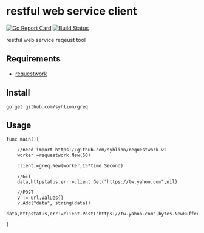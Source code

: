 # restful web service client

[![Go Report Card](https://goreportcard.com/badge/github.com/syhlion/greq)](https://goreportcard.com/report/github.com/syhlion/greq)
[![Build Status](https://drone.syhlion.tw/api/badges/syhlion/greq/status.svg)](https://drone.syhlion.tw/syhlion/greq)

restful web service reqeust tool

## Requirements

* [requestwork](https://github.com/syhlion/requestwork.v2)


## Install

`go get github.com/syhlion/greq`


## Usage

```
func main(){

    //need import https://github.com/syhlion/requestwork.v2
    worker:=requestwork.New(50)

    client:=greq.New(worker,15*time.Second)

    //GET
    data,httpstatus,err:=client.Get("https://tw.yahoo.com",nil)

    //POST
    v := url.Values{}
    v.Add("data", string(data))
    data,httpstatus,err:=client.Post("https://tw.yahoo.com",bytes.NewBufferString(v.Encode()))

}
```
